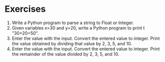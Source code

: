# Exercises
1. Write a Python program to parse a string to Float or Integer.
2. Given variables x=30 and y=20, write a Python program to print t "30+20=50".
3. Enter the value with the input. Convert the entered value to integer. Print the value obtained by dividing that value by 2, 3, 5, and 10.
4. Enter the value with the input. Convert the entered value to integer. Print the remainder of the value divided by 2, 3, 5, and 10.
